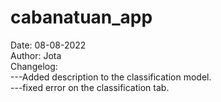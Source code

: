 # cabanatuan_app

Date: 08-08-2022 <br />
Author: Jota <br />
Changelog: <br />
---Added description to the classification model. <br />
---fixed error on the classification tab. <br />
  
